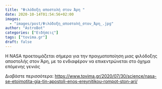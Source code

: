 ```yaml
---
title: "Φιλόδοξη αποστολή στον Άρη "
date: 2020-10-14T01:54:56+02:00
images:
  - "images/post/Φιλόδοξη_αποστολή_στον_Άρη_.jpg"
author: "AstroBot"
categories: ["Ειδήσεις"]
tags: ["tovima.gr"]
draft: false
---
```


Η NASA προετοιμάζεται σήμερα για την πραγματοποίηση μιας φιλόδοξης αποστολής στον Άρη, με το ενδιαφέρον να επικεντρώνεται στο όχημα επόμενης γενιάς

Διαβάστε περισσότερα: https://www.tovima.gr/2020/07/30/science/nasa-se-etoimotita-gia-tin-apostoli-enos-ereynitikou-rompot-ston-ari/
